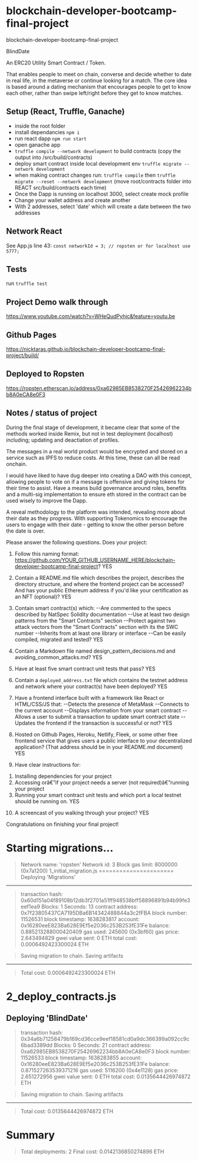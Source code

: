 # blockchain-developer-bootcamp-final-project
blockchain-developer-bootcamp-final-project

BlindDate

An ERC20 Utility Smart Contract / Token. 

That enables people to meet on chain, converse and decide whether to date in real life, in the metaverse or continue looking for a match. The core idea is based around a dating mechanism that encourages people to get to know each other, rather than swipe left/right before they get to know matches. 
## Setup (React, Truffle, Ganache)

- inside the root folder
- install dependancies `npm i`
- run react dapp `npm run start`
- open ganache app
- `truffle compile --network development` to build contracts (copy the output into /src/build/contracts)
- deploy smart contract inside local development env `truffle migrate --network development`
- when making contract changes run: `truffle compile` then `truffle migrate --reset --network development` (move root/contracts folder into REACT src/build/contracts each time)
- Once the Dapp is running on localhost 3000, select create mock profile
- Change your wallet address and create another
- With 2 addresses, select 'date' which will create a date between the two addresses

## Network React

See App.js line 43: `const networkId = 3; // ropsten or for localhost use 5777;`

## Tests

run `truffle test`
## Project Demo walk through

https://www.youtube.com/watch?v=WHeQudPyhjc&feature=youtu.be

## Github Pages

https://nicktaras.github.io/blockchain-developer-bootcamp-final-project/build/
## Deployed to Ropsten

https://ropsten.etherscan.io/address/0xa62985EB8538270F25426962234bb8A0eCA8e0F3

## Notes / status of project

During the final stage of development, it became clear that some of the methods worked inside Remix, but not in test deployment (localhost) including; updating and deactiation of profiles.

The messages in a real world product would be encrypted and stored on a service such as IPFS to reduce costs. At this time, these can all be read onchain.

I would have liked to have dug deeper into creating a DAO with this concept, allowing people to vote on if a message is offensive and giving tokens for their time to assist.
Have a means build governance around roles, benefits and a multi-sig implementation to ensure eth stored in the contract can be used wisely to improve the Dapp.

A reveal methodology to the platform was intended, revealing more about their date as they progress. With supporting Tokenomics to encourage the users to engage with their date - getting to know the other person before the date is over.

Please answer the following questions. Does your project:

1. Follow this naming format: https://github.com/YOUR_GITHUB_USERNAME_HERE/blockchain-developer-bootcamp-final-project? YES

2. Contain a README.md file which describes the project, describes the directory structure, and where the frontend project can be accessed? And has your public Ethereum address if you'd like your certification as an NFT (optional)? YES

3. Contain smart contract(s) which:
--Are commented to the specs described by NatSpec Solidity documentation
--Use at least two design patterns from the "Smart Contracts" section
--Protect against two attack vectors from the "Smart Contracts" section with its the SWC number
--Inherits from at least one library or interface
--Can be easily compiled, migrated and tested? YES

4. Contain a Markdown file named design_pattern_decisions.md and avoiding_common_attacks.md? YES

5. Have at least five smart contract unit tests that pass? YES

6. Contain a `deployed_address.txt` file which contains the testnet address and network where your contract(s) have been deployed? YES

7. Have a frontend interface built with a framework like React or HTML/CSS/JS that:
--Detects the presence of MetaMask
--Connects to the current account
--Displays information from your smart contract
--Allows a user to submit a transaction to update smart contract state
--Updates the frontend if the transaction is successful or not? YES

8. Hosted on Github Pages, Heroku, Netlify, Fleek, or some other free frontend service that gives users a public interface to your decentralized application? (That address should be in your README.md document) YES

9. Have clear instructions for: 
1) Installing dependencies for your project 
2) Accessing orâ€”if your project needs a server (not required)â€”running your project
3) Running your smart contract unit tests and which port a local testnet should be running on. YES

10. A screencast of you walking through your project? YES

Congratulations on finishing your final project!

Starting migrations...
======================
> Network name:    'ropsten'
> Network id:      3
> Block gas limit: 8000000 (0x7a1200)
1_initial_migration.js
======================
   Deploying 'Migrations'
   ----------------------
   > transaction hash:    0x60d151a04f89108b12db3f2701a51ff948538bff58896891b94b99fe3eef1ea9
   > Blocks: 1            Seconds: 13
   > contract address:    0x7f23805437CA7195DBa6B14342488844a3c2fFBA
   > block number:        11526531
   > block timestamp:     1638283817
   > account:             0x16280eeE823Ba628E9Ef5e2036c253B253fE31Fe
   > balance:             0.885213288000420409
   > gas used:            245600 (0x3bf60)
   > gas price:           2.643494829 gwei
   > value sent:          0 ETH
   > total cost:          0.0006492423300024 ETH

   > Saving migration to chain.
   > Saving artifacts
   -------------------------------------
   > Total cost:     0.0006492423300024 ETH

2_deploy_contracts.js
=====================

   Deploying 'BlindDate'
   ---------------------
   > transaction hash:    0x34a6b71258479b169cd36cce9eef18581cd0a9dc366399a092cc9c6bad3389dd
   > Blocks: 0            Seconds: 21
   > contract address:    0xa62985EB8538270F25426962234bb8A0eCA8e0F3
   > block number:        11526533
   > block timestamp:     1638283855
   > account:             0x16280eeE823Ba628E9Ef5e2036c253B253fE31Fe
   > balance:             0.871527263539371216
   > gas used:            5116200 (0x4e1128)
   > gas price:           2.651272956 gwei
   > value sent:          0 ETH
   > total cost:          0.0135644426974872 ETH

   > Saving migration to chain.
   > Saving artifacts
   -------------------------------------
   > Total cost:     0.0135644426974872 ETH

Summary
=======
> Total deployments:   2
> Final cost:          0.0142136850274896 ETH

